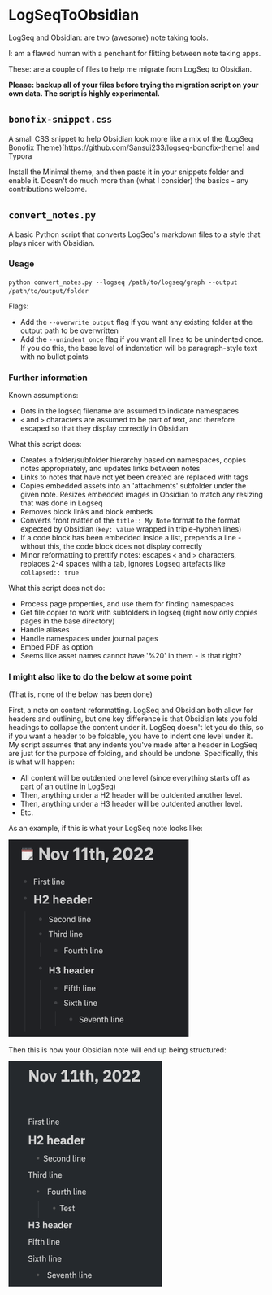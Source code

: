 # LogSeqToObsidian

LogSeq and Obsidian: are two (awesome) note taking tools.

I: am a flawed human with a penchant for flitting between note taking apps.

These: are a couple of files to help me migrate from LogSeq to Obsidian.

**Please: backup all of your files before trying the migration script on your own data. The script is highly experimental.**

## `bonofix-snippet.css`

A small CSS snippet to help Obsidian look more like a mix of the (LogSeq Bonofix Theme)[https://github.com/Sansui233/logseq-bonofix-theme] and Typora

Install the Minimal theme, and then paste it in your snippets folder and enable it. Doesn't do much more than (what I consider) the basics - any contributions welcome.

## `convert_notes.py`

A basic Python script that converts LogSeq's markdown files to a style that plays nicer with Obsidian.

### Usage

`python convert_notes.py --logseq /path/to/logseq/graph --output /path/to/output/folder`

Flags:

- Add the `--overwrite_output` flag if you want any existing folder at the output path to be overwritten
- Add the `--unindent_once` flag if you want all lines to be unindented once. If you do this, the base level of indentation will be paragraph-style text with no bullet points

### Further information

Known assumptions:

- Dots in the logseq filename are assumed to indicate namespaces
- `<` and `>` characters are assumed to be part of text, and therefore escaped so that they display correctly in Obsidian

What this script does:

- Creates a folder/subfolder hierarchy based on namespaces, copies notes appropriately, and updates links between notes
- Links to notes that have not yet been created are replaced with tags
- Copies embedded assets into an 'attachments' subfolder under the given note. Resizes embedded images in Obsidian to match any resizing that was done in Logseq
- Removes block links and block embeds
- Converts front matter of the `title:: My Note` format to the format expected by Obsidian (`key: value` wrapped in triple-hyphen lines)
- If a code block has been embedded inside a list, prepends a line - without this, the code block does not display correctly
- Minor reformatting to prettify notes: escapes `<` and `>` characters, replaces 2-4 spaces with a tab, ignores Logseq artefacts like `collapsed:: true`

What this script does not do:

- Process page properties, and use them for finding namespaces
- Get file copier to work with subfolders in logseq (right now only copies pages in the base directory)
- Handle aliases
- Handle namespaces under journal pages
- Embed PDF as option
- Seems like asset names cannot have '%20' in them - is that right?

### I might also like to do the below at some point

(That is, none of the below has been done)

First, a note on content reformatting. LogSeq and Obsidian both allow for headers and outlining, but one key difference is that Obsidian lets you fold headings to collapse the content under it. LogSeq doesn't let you do this, so if you want a header to be foldable, you have to indent one level under it. My script assumes that any indents you've made after a header in LogSeq are just for the purpose of folding, and should be undone. Specifically, this is what will happen:

- All content will be outdented one level (since everything starts off as part of an outline in LogSeq)
- Then, anything under a H2 header will be outdented another level.
- Then, anything under a H3 header will be outdented another level.
- Etc.

As an example, if this is what your LogSeq note looks like:

<img src="README.assets/image-20221111221326446.png" alt="image-20221111221326446" style="zoom:50%;" />

Then this is how your Obsidian note will end up being structured:

<img src="README.assets/image-20221111231753576.png" alt="image-20221111231753576" style="zoom:50%;" />
